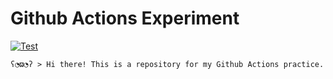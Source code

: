 # Github Actions Experiment

[![Test](https://github.com/nstgt/actions-expr/actions/workflows/test.yml/badge.svg)](https://github.com/nstgt/actions-expr/actions/workflows/test.yml)

```
ʕ◔ϖ◔ʔ > Hi there! This is a repository for my Github Actions practice.
```